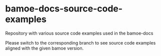 # bamoe-docs-source-code-examples
Repository with various source code examples used in the bamoe-docs

Please switch to the corresponding branch to see source code examples aligned with the given bamoe version.
